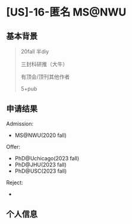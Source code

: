 # \[US\]-16-匿名 MS@NWU

## 基本背景

>20fall 半diy
>
>三封科研推（大牛）
>
>有顶会/顶刊其他作者
>
>5+pub

## 申请结果

Admission: 

+ MS@NWU(2020 fall)

Offer:

+ PhD@Uchicago(2023 fall)
+ PhD@JHU(2023 fall)
+ PhD@USC(2023 fall)

Reject:

+ 



## 个人信息

